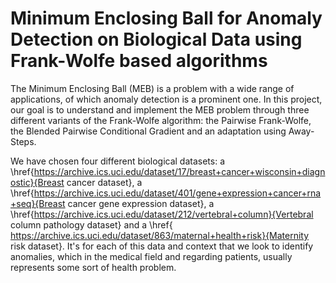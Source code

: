 # Minimum Enclosing Ball for Anomaly Detection on Biological Data using Frank-Wolfe based algorithms

The Minimum Enclosing Ball (MEB) is a problem with a wide range of applications, of which anomaly detection is a prominent one. In this project, our goal is to understand and implement the MEB problem through three different variants of the Frank-Wolfe algorithm: the Pairwise Frank-Wolfe, the Blended Pairwise Conditional Gradient and an adaptation using Away-Steps. 

We have chosen four different biological datasets: a \href{https://archive.ics.uci.edu/dataset/17/breast+cancer+wisconsin+diagnostic}{Breast cancer dataset}, a \href{https://archive.ics.uci.edu/dataset/401/gene+expression+cancer+rna+seq}{Breast cancer gene expression dataset}, a \href{https://archive.ics.uci.edu/dataset/212/vertebral+column}{Vertebral column pathology dataset} and a \href{ https://archive.ics.uci.edu/dataset/863/maternal+health+risk}{Maternity risk dataset}. It's for each of this data and context that we look to identify anomalies, which in the medical field and regarding patients, usually represents some sort of health problem.
